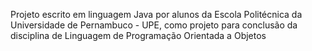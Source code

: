 Projeto escrito em linguagem Java por alunos da Escola Politécnica da Universidade de Pernambuco - UPE, como projeto para conclusão da disciplina de Linguagem de Programação Orientada a Objetos

